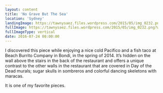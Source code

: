 ```yaml
---
layout: content
title: 'No Grave But The Sea'
location: 'Sydney'
landingImage: https://tawnysaez.files.wordpress.com/2015/05/img_0232.png?w=500&h=500&crop=1
fullImage: https://tawnysaez.files.wordpress.com/2015/05/img_0232.png?w=1000
fullImageType: vertical
date: 2016-07-24 00:00:00
---
```

I discovered this piece while enjoying a nice cold Pacifico and a fish taco at Beach Burrito Company in Bondi, in the spring of 2014. It’s hidden on the wall above the stairs in the back of the restaurant and offers a unique contrast to the other walls in the restaurant that are covered in Day of the Dead murals; sugar skulls in sombreros and colorful dancing skeletons with maracas.

It is one of my favorite pieces.